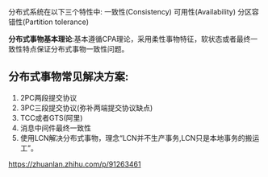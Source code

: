 



分布式系统在以下三个特性中: 一致性(Consistency) 可用性(Availability) 分区容错性(Partition tolerance)



**分布式事物基本理论**:基本遵循CPA理论，采用柔性事物特征，软状态或者最终一致性特点保证分布式事物一致性问题。

## **分布式事物常见解决方案**:

1. 2PC两段提交协议
2. 3PC三段提交协议(弥补两端提交协议缺点)
3. TCC或者GTS(阿里)
4. 消息中间件最终一致性
5. 使用LCN解决分布式事物，理念“LCN并不生产事务,LCN只是本地事务的搬运工”。





https://zhuanlan.zhihu.com/p/91263461